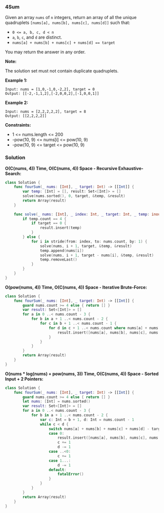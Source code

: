 
### 4Sum

Given an array `nums` of `n` integers, return an array of all the unique quadruplets `[nums[a], nums[b], nums[c], nums[d]]` such that:

* `0 <= a, b, c, d < n`
* `a`, `b`, `c`, and `d` are distinct.
* `nums[a] + nums[b] + nums[c] + nums[d] == target`

You may return the answer in any order.

__Note:__

The solution set must not contain duplicate quadruplets.

__Example 1:__
```
Input: nums = [1,0,-1,0,-2,2], target = 0
Output: [[-2,-1,1,2],[-2,0,0,2],[-1,0,0,1]]
```
__Example 2:__
```
Input: nums = [2,2,2,2,2], target = 8
Output: [[2,2,2,2]]
```

__Constraints:__
* 1 <= nums.length <= 200
* -pow(10, 9) <= nums[i] <= pow(10, 9)
* -pow(10, 9) <= target <= pow(10, 9)

### Solution
__O(C(nums, 4)) Time, O(C(nums, 4)) Space - Recursive Exhaustive-Search:__
```Swift
class Solution {
    func fourSum(_ nums: [Int], _ target: Int) -> [[Int]] {
        var temp: [Int] = [], result: Set<[Int]> = []
        solve(nums.sorted(), 0, target, &temp, &result)
        return Array(result)
    }
    
    func solve(_ nums: [Int], _ index: Int, _ target: Int, _ temp: inout [Int], _ result: inout Set<[Int]>) {
        if temp.count == 4 {
            if target == 0 {
                result.insert(temp)
            }
        } else {
            for i in stride(from: index, to: nums.count, by: 1) {
                solve(nums, i + 1, target, &temp, &result)
                temp.append(nums[i])
                solve(nums, i + 1, target - nums[i], &temp, &result)
                temp.removeLast()
            }
        }
    }
}
```
__O(pow(nums, 4)) Time, O(C(nums, 4)) Space - Iterative Brute-Force:__
```Swift
class Solution {
    func fourSum(_ nums: [Int], _ target: Int) -> [[Int]] {
        guard nums.count >= 4 else { return [] }
        var result: Set<[Int]> = []
        for a in 0 ..< nums.count - 3 {
            for b in a + 1 ..< nums.count - 2 {
                for c in b + 1 ..< nums.count - 1 {
                    for d in c + 1 ..< nums.count where nums[a] + nums[b] + nums[c] + nums[d] == target {
                        result.insert([nums[a], nums[b], nums[c], nums[d]].sorted())
                    }
                }
            }
        }
        return Array(result)
    }
}
```
__O(nums * log(nums) + pow(nums, 3)) Time, O(C(nums, 4)) Space - Sorted Input + 2 Pointers:__
```Swift
class Solution {
    func fourSum(_ nums: [Int], _ target: Int) -> [[Int]] {
        guard nums.count >= 4 else { return [] }
        let nums: [Int] = nums.sorted()
        var result: Set<[Int]> = []
        for a in 0 ..< nums.count - 3 {
            for b in a + 1 ..< nums.count - 2 {
                var c: Int = b + 1, d: Int = nums.count - 1
                while c < d {
                    switch nums[a] + nums[b] + nums[c] + nums[d] - target {
                    case 0:
                        result.insert([nums[a], nums[b], nums[c], nums[d]])
                        c += 1
                        d -= 1
                    case ..<0:
                        c += 1
                    case 1...:
                        d -= 1
                    default:
                        fatalError()
                    }
                }
            }
        }
        return Array(result)
    }
}
```
